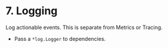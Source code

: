 # 7. Logging

Log actionable events. This is separate from Metrics or Tracing.

- Pass a `*log.Logger` to dependencies.
